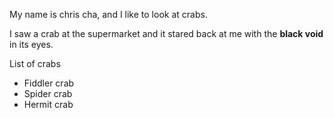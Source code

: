 My name is chris cha, and I like to look at crabs. 

I saw a crab at the supermarket and it stared back at me with the **black void** in its eyes. 

List of crabs

- Fiddler crab
- Spider crab
- Hermit crab